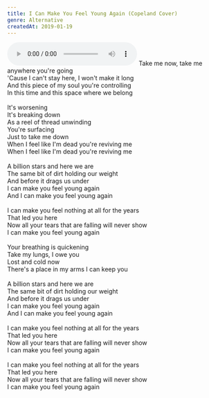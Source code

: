 ```yaml
---
title: I Can Make You Feel Young Again (Copeland Cover)
genre: Alternative
createdAt: 2019-01-19
---
```

<audio controls class="mb-6">
  <source src="/songs/I Can Make You Feel Young Again.mp3" type="audio/mpeg">
</audio>
Take me now, take me anywhere you're going<br>
'Cause I can't stay here, I won't make it long<br>
And this piece of my soul you're controlling<br>
In this time and this space where we belong<br>
<br>
It's worsening<br>
It's breaking down<br>
As a reel of thread unwinding<br>
You're surfacing<br>
Just to take me down<br>
When I feel like I'm dead you're reviving me<br>
When I feel like I'm dead you're reviving me<br>
<br>
A billion stars and here we are<br>
The same bit of dirt holding our weight<br>
And before it drags us under<br>
I can make you feel young again<br>
And I can make you feel young again<br>
<br>
I can make you feel nothing at all for the years<br>
That led you here<br>
Now all your tears that are falling will never show<br>
I can make you feel young again<br>
<br>
Your breathing is quickening<br>
Take my lungs, I owe you<br>
Lost and cold now<br>
There's a place in my arms I can keep you<br>
<br>
A billion stars and here we are<br>
The same bit of dirt holding our weight<br>
And before it drags us under<br>
I can make you feel young again<br>
And I can make you feel young again<br>
<br>
I can make you feel nothing at all for the years<br>
That led you here<br>
Now all your tears that are falling will never show<br>
I can make you feel young again<br>
<br>
I can make you feel nothing at all for the years<br>
That led you here<br>
Now all your tears that are falling will never show<br>
I can make you feel young again

